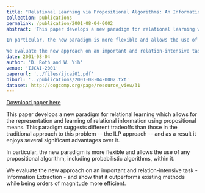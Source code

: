 ```yaml
---
title: "Relational Learning via Propositional Algorithms: An Information Extraction Case Study"
collection: publications
permalink: /publication/2001-08-04-0002
abstract: 'This paper develops a new paradigm for relational learning which allows for the representation and learning of relational information using propositional means. This paradigm suggests different tradeoffs than those in the traditional approach to this problem -- the ILP approach -- and as a result it enjoys several significant advantages over it.

In particular, the new paradigm is more flexible and allows the use of any propositional algorithm, including probabilistic algorithms, within it.

We evaluate the new approach on an important and relation-intensive task - Information Extraction - and show that it outperforms existing methods while being orders of magnitude more efficient.'
date: 2001-08-04
author: 'D. Roth and W. Yih'
venue: 'IJCAI-2001'
paperurl: '../files/ijcai01.pdf'
biburl: '../publications/2001-08-04-0002.txt'
dataset: http://cogcomp.org/page/resource_view/31
---
```


<a href='../files/ijcai01.pdf'>Download paper here</a>

This paper develops a new paradigm for relational learning which allows for the representation and learning of relational information using propositional means. This paradigm suggests different tradeoffs than those in the traditional approach to this problem -- the ILP approach -- and as a result it enjoys several significant advantages over it.

In particular, the new paradigm is more flexible and allows the use of any propositional algorithm, including probabilistic algorithms, within it.

We evaluate the new approach on an important and relation-intensive task - Information Extraction - and show that it outperforms existing methods while being orders of magnitude more efficient.
